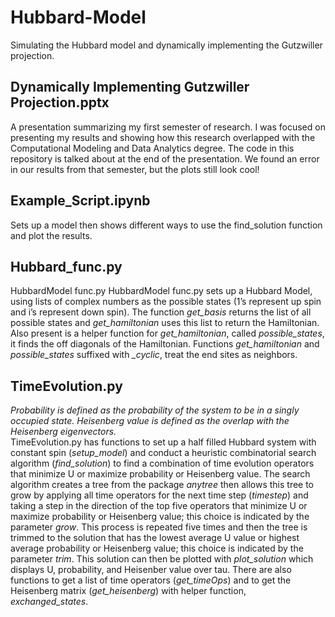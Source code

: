 # Hubbard-Model
Simulating the Hubbard model and dynamically implementing the Gutzwiller projection.

## Dynamically Implementing Gutzwiller Projection.pptx
A presentation summarizing my first semester of research. I was focused on presenting my results and showing how this research overlapped with the Computational Modeling and Data Analytics degree. The code in this repository is talked about at the end of the presentation. We found an error in our results from that semester, but the plots still look cool!

## Example_Script.ipynb
Sets up a model then shows different ways to use the find_solution function and plot the results.

## Hubbard_func.py
HubbardModel func.py
HubbardModel func.py sets up a Hubbard Model, using lists of complex numbers as the possible states (1’s represent up spin and i’s represent down spin). The function _get\_basis_ returns the list of all possible states and _get\_hamiltonian_ uses this list to return the Hamiltonian. Also present is a helper function for _get\_hamiltonian_, called _possible\_states_, it finds the off diagonals of the Hamiltonian. Functions _get\_hamiltonian_ and _possible\_states_ suffixed with _\_cyclic_, treat the end sites as neighbors.

## TimeEvolution.py
_Probability is defined as the probability of the system to be in a singly occupied state. Heisenberg value is defined as the overlap with the Heisenberg eigenvectors._\
TimeEvolution.py has functions to set up a half filled Hubbard system with constant spin (_setup\_model_) and conduct a heuristic combinatorial search algorithm (_find\_solution_) to find a combination of time evolution operators that minimize U or maximize probability or Heisenberg value. The search algorithm creates a tree from the package _anytree_ then allows this tree to grow by applying all time operators for the next time step (_timestep_) and taking a step in the direction of the top five operators that minimize U or maximize probability or Heisenberg value; this choice is indicated by the parameter _grow_. This process is repeated five times and then the tree is trimmed to the solution that has the lowest average U value or highest average probability or Heisenberg value; this choice is indicated by the parameter _trim_. This solution can then be plotted with _plot\_solution_ which displays U, probability, and Heisenber value over tau. There are also functions to get a list of time operators (_get\_timeOps_) and to get the Heisenberg matrix (_get\_heisenberg_) with helper function, _exchanged\_states_.


